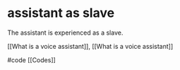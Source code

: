 # assistant as slave
The assistant is experienced as a slave.

[[What is a voice assistant]], [[What is a voice assistant]]

#code [[Codes]]